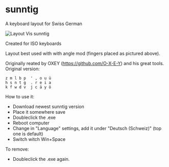 # sunntig
A keyboard layout for Swiss German

![Layout Vis sunntig](https://user-images.githubusercontent.com/65241975/207581965-acb1561c-9668-46ad-b231-442aadeaf771.png)

Created for ISO keyboards

Layout best used with with angle mod (fingers placed as pictured above). 

Originally reated by OXEY (https://github.com/O-X-E-Y) and his great tools. Original version:
```
z m l b p  ' , o u ü 
h s n t g  . r e i a 
k f w d v  j c ä y ö 
```

How to use it:
- Download newest sunntig version
- Place it somewhere save
- Doubleclick the .exe
- Reboot computer
- Change in "Language" settings, add it under "Deutsch (Schweiz)" (top one is default)
- Switch witch Win+Space

To remove:
- Doubleclick the .exe again.
